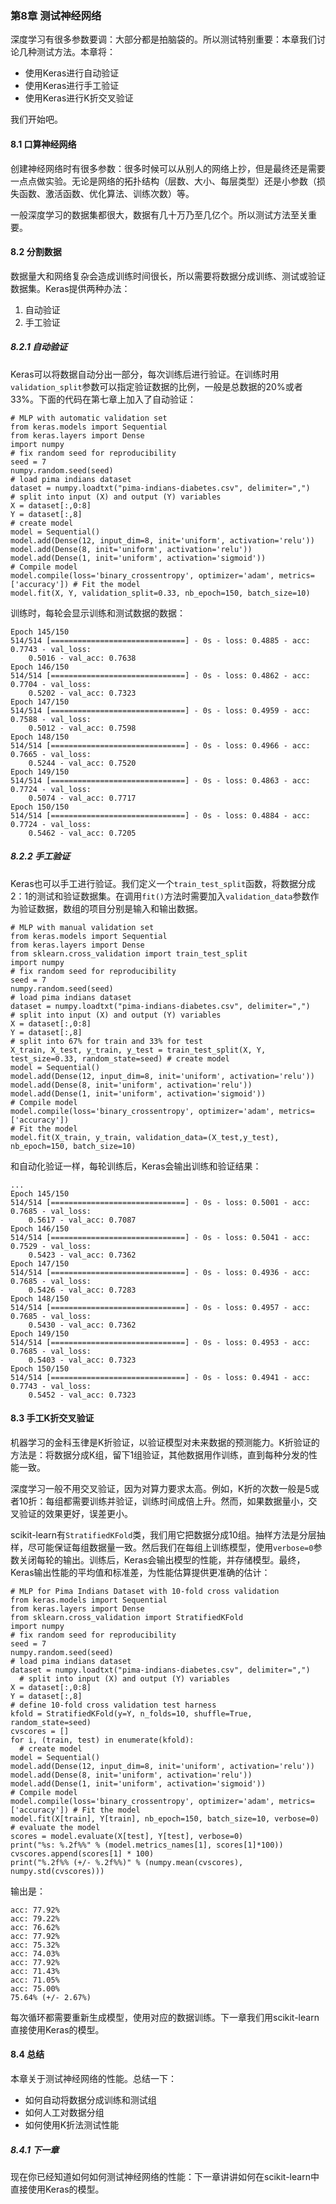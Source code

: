### 第8章 测试神经网络

深度学习有很多参数要调：大部分都是拍脑袋的。所以测试特别重要：本章我们讨论几种测试方法。本章将：

- 使用Keras进行自动验证
- 使用Keras进行手工验证
- 使用Keras进行K折交叉验证

我们开始吧。

#### 8.1 口算神经网络

创建神经网络时有很多参数：很多时候可以从别人的网络上抄，但是最终还是需要一点点做实验。无论是网络的拓扑结构（层数、大小、每层类型）还是小参数（损失函数、激活函数、优化算法、训练次数）等。

一般深度学习的数据集都很大，数据有几十万乃至几亿个。所以测试方法至关重要。

#### 8.2 分割数据

数据量大和网络复杂会造成训练时间很长，所以需要将数据分成训练、测试或验证数据集。Keras提供两种办法：

1. 自动验证
2. 手工验证

##### 8.2.1 自动验证

Keras可以将数据自动分出一部分，每次训练后进行验证。在训练时用```validation_split```参数可以指定验证数据的比例，一般是总数据的20%或者33%。下面的代码在第七章上加入了自动验证：

```
# MLP with automatic validation set
from keras.models import Sequential
from keras.layers import Dense
import numpy
# fix random seed for reproducibility
seed = 7
numpy.random.seed(seed)
# load pima indians dataset
dataset = numpy.loadtxt("pima-indians-diabetes.csv", delimiter=",")
# split into input (X) and output (Y) variables
X = dataset[:,0:8]
Y = dataset[:,8]
# create model
model = Sequential()
model.add(Dense(12, input_dim=8, init='uniform', activation='relu')) model.add(Dense(8, init='uniform', activation='relu'))
model.add(Dense(1, init='uniform', activation='sigmoid'))
# Compile model
model.compile(loss='binary_crossentropy', optimizer='adam', metrics=['accuracy']) # Fit the model
model.fit(X, Y, validation_split=0.33, nb_epoch=150, batch_size=10)
```

训练时，每轮会显示训练和测试数据的数据：

```
Epoch 145/150
514/514 [==============================] - 0s - loss: 0.4885 - acc: 0.7743 - val_loss:
    0.5016 - val_acc: 0.7638
Epoch 146/150
514/514 [==============================] - 0s - loss: 0.4862 - acc: 0.7704 - val_loss:
    0.5202 - val_acc: 0.7323
Epoch 147/150
514/514 [==============================] - 0s - loss: 0.4959 - acc: 0.7588 - val_loss:
    0.5012 - val_acc: 0.7598
Epoch 148/150
514/514 [==============================] - 0s - loss: 0.4966 - acc: 0.7665 - val_loss:
    0.5244 - val_acc: 0.7520
Epoch 149/150
514/514 [==============================] - 0s - loss: 0.4863 - acc: 0.7724 - val_loss:
    0.5074 - val_acc: 0.7717
Epoch 150/150
514/514 [==============================] - 0s - loss: 0.4884 - acc: 0.7724 - val_loss:
    0.5462 - val_acc: 0.7205
```

##### 8.2.2 手工验证

Keras也可以手工进行验证。我们定义一个```train_test_split```函数，将数据分成2：1的测试和验证数据集。在调用```fit()```方法时需要加入```validation_data```参数作为验证数据，数组的项目分别是输入和输出数据。

```
# MLP with manual validation set
from keras.models import Sequential
from keras.layers import Dense
from sklearn.cross_validation import train_test_split
import numpy
# fix random seed for reproducibility
seed = 7
numpy.random.seed(seed)
# load pima indians dataset
dataset = numpy.loadtxt("pima-indians-diabetes.csv", delimiter=",")
# split into input (X) and output (Y) variables
X = dataset[:,0:8]
Y = dataset[:,8]
# split into 67% for train and 33% for test
X_train, X_test, y_train, y_test = train_test_split(X, Y, test_size=0.33, random_state=seed) # create model
model = Sequential()
model.add(Dense(12, input_dim=8, init='uniform', activation='relu'))
model.add(Dense(8, init='uniform', activation='relu'))
model.add(Dense(1, init='uniform', activation='sigmoid'))
# Compile model
model.compile(loss='binary_crossentropy', optimizer='adam', metrics=['accuracy'])
# Fit the model
model.fit(X_train, y_train, validation_data=(X_test,y_test), nb_epoch=150, batch_size=10)
```

和自动化验证一样，每轮训练后，Keras会输出训练和验证结果：

```
...
Epoch 145/150
514/514 [==============================] - 0s - loss: 0.5001 - acc: 0.7685 - val_loss:
    0.5617 - val_acc: 0.7087
Epoch 146/150
514/514 [==============================] - 0s - loss: 0.5041 - acc: 0.7529 - val_loss:
    0.5423 - val_acc: 0.7362
Epoch 147/150
514/514 [==============================] - 0s - loss: 0.4936 - acc: 0.7685 - val_loss:
    0.5426 - val_acc: 0.7283
Epoch 148/150
514/514 [==============================] - 0s - loss: 0.4957 - acc: 0.7685 - val_loss:
    0.5430 - val_acc: 0.7362
Epoch 149/150
514/514 [==============================] - 0s - loss: 0.4953 - acc: 0.7685 - val_loss:
    0.5403 - val_acc: 0.7323
Epoch 150/150
514/514 [==============================] - 0s - loss: 0.4941 - acc: 0.7743 - val_loss:
    0.5452 - val_acc: 0.7323
```

#### 8.3 手工K折交叉验证

机器学习的金科玉律是K折验证，以验证模型对未来数据的预测能力。K折验证的方法是：将数据分成K组，留下1组验证，其他数据用作训练，直到每种分发的性能一致。

深度学习一般不用交叉验证，因为对算力要求太高。例如，K折的次数一般是5或者10折：每组都需要训练并验证，训练时间成倍上升。然而，如果数据量小，交叉验证的效果更好，误差更小。

scikit-learn有```StratifiedKFold```类，我们用它把数据分成10组。抽样方法是分层抽样，尽可能保证每组数据量一致。然后我们在每组上训练模型，使用```verbose=0```参数关闭每轮的输出。训练后，Keras会输出模型的性能，并存储模型。最终，Keras输出性能的平均值和标准差，为性能估算提供更准确的估计：

```
# MLP for Pima Indians Dataset with 10-fold cross validation
from keras.models import Sequential
from keras.layers import Dense
from sklearn.cross_validation import StratifiedKFold
import numpy
# fix random seed for reproducibility
seed = 7
numpy.random.seed(seed)
# load pima indians dataset
dataset = numpy.loadtxt("pima-indians-diabetes.csv", delimiter=",")
  # split into input (X) and output (Y) variables
X = dataset[:,0:8]
Y = dataset[:,8]
# define 10-fold cross validation test harness
kfold = StratifiedKFold(y=Y, n_folds=10, shuffle=True, random_state=seed)
cvscores = []
for i, (train, test) in enumerate(kfold):
  # create model
model = Sequential()
model.add(Dense(12, input_dim=8, init='uniform', activation='relu')) model.add(Dense(8, init='uniform', activation='relu'))
model.add(Dense(1, init='uniform', activation='sigmoid'))
# Compile model
model.compile(loss='binary_crossentropy', optimizer='adam', metrics=['accuracy']) # Fit the model
model.fit(X[train], Y[train], nb_epoch=150, batch_size=10, verbose=0)
# evaluate the model
scores = model.evaluate(X[test], Y[test], verbose=0)
print("%s: %.2f%%" % (model.metrics_names[1], scores[1]*100)) cvscores.append(scores[1] * 100)
print("%.2f%% (+/- %.2f%%)" % (numpy.mean(cvscores), numpy.std(cvscores)))
```

输出是：

```
acc: 77.92%
acc: 79.22%
acc: 76.62%
acc: 77.92%
acc: 75.32%
acc: 74.03%
acc: 77.92%
acc: 71.43%
acc: 71.05%
acc: 75.00%
75.64% (+/- 2.67%)
```

每次循环都需要重新生成模型，使用对应的数据训练。下一章我们用scikit-learn直接使用Keras的模型。

#### 8.4 总结

本章关于测试神经网络的性能。总结一下：

- 如何自动将数据分成训练和测试组
- 如何人工对数据分组
- 如何使用K折法测试性能

##### 8.4.1 下一章

现在你已经知道如何如何测试神经网络的性能：下一章讲讲如何在scikit-learn中直接使用Keras的模型。


